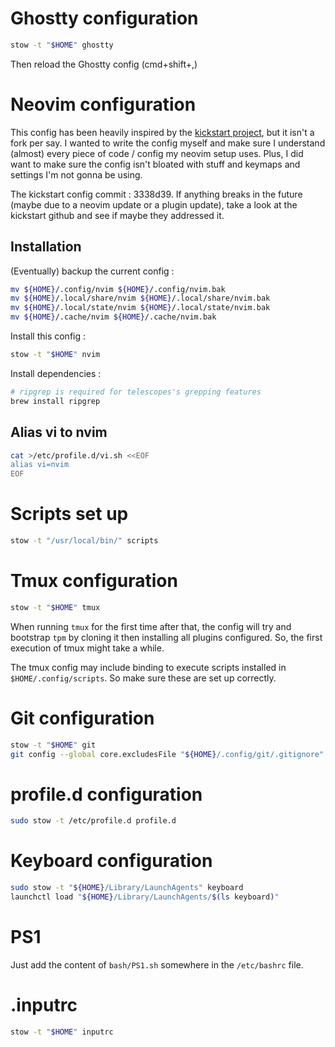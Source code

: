 # Ghostty configuration

```bash
stow -t "$HOME" ghostty
```

Then reload the Ghostty config (cmd+shift+,)

# Neovim configuration

This config has been heavily inspired by the [kickstart project](https://github.com/nvim-lua/kickstart.nvim), but it
isn't a fork per say. I wanted to write the config myself and make sure I understand (almost) every piece of code / config
my neovim setup uses. Plus, I did want to make sure the config isn't bloated with stuff and keymaps and settings I'm not
gonna be using.

The kickstart config commit : 3338d39. If anything breaks in the future (maybe due to a neovim update or a plugin update),
take a look at the kickstart github and see if maybe they addressed it.

## Installation

(Eventually) backup the current config :

~~~bash
mv ${HOME}/.config/nvim ${HOME}/.config/nvim.bak
mv ${HOME}/.local/share/nvim ${HOME}/.local/share/nvim.bak
mv ${HOME}/.local/state/nvim ${HOME}/.local/state/nvim.bak
mv ${HOME}/.cache/nvim ${HOME}/.cache/nvim.bak
~~~

Install this config :

~~~bash
stow -t "$HOME" nvim
~~~

Install dependencies :

~~~bash
# ripgrep is required for telescopes's grepping features
brew install ripgrep
~~~

## Alias vi to nvim

```bash
cat >/etc/profile.d/vi.sh <<EOF
alias vi=nvim
EOF
```

# Scripts set up

```bash
stow -t "/usr/local/bin/" scripts
```

# Tmux configuration

```bash
stow -t "$HOME" tmux
```

When running `tmux` for the first time after that, the config will try
and bootstrap `tpm` by cloning it then installing all plugins configured. So,
the first execution of tmux might take a while.

The tmux config may include binding to execute scripts installed in `$HOME/.config/scripts`.
So make sure these are set up correctly.

# Git configuration

~~~bash
stow -t "$HOME" git
git config --global core.excludesFile "${HOME}/.config/git/.gitignore"
~~~

# profile.d configuration

```bash
sudo stow -t /etc/profile.d profile.d
```

# Keyboard configuration

~~~bash
sudo stow -t "${HOME}/Library/LaunchAgents" keyboard
launchctl load "${HOME}/Library/LaunchAgents/$(ls keyboard)"
~~~

# PS1

Just add the content of `bash/PS1.sh` somewhere in the `/etc/bashrc` file.

# .inputrc

```bash
stow -t "$HOME" inputrc
```
